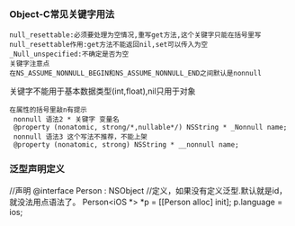 ### Object-C常见关键字用法
```
null_resettable:必须要处理为空情况,重写get方法,这个关键字只能在括号里写
null_resettable作用:get方法不能返回nil,set可以传入为空
_Null_unspecified:不确定是否为空
关键字注意点
在NS_ASSUME_NONNULL_BEGIN和NS_ASSUME_NONNULL_END之间默认是nonnull
```
 关键字不能用于基本数据类型(int,float),nil只用于对象
```
在属性的括号里敲n有提示
 nonnull 语法2 * 关键字 变量名
 @property (nonatomic, strong/*,nullable*/) NSString * _Nonnull name;
 nonnull 语法3 这个写法不推荐，不能上架
 @property (nonatomic, strong) NSString * __nonnull name;
```


### 泛型声明定义
//声明
@interface Person<ObjectType> : NSObject
//定义，如果没有定义泛型.默认就是id，就没法用点语法了。
 Person<iOS *> *p = [[Person alloc] init];
 p.language = ios;
